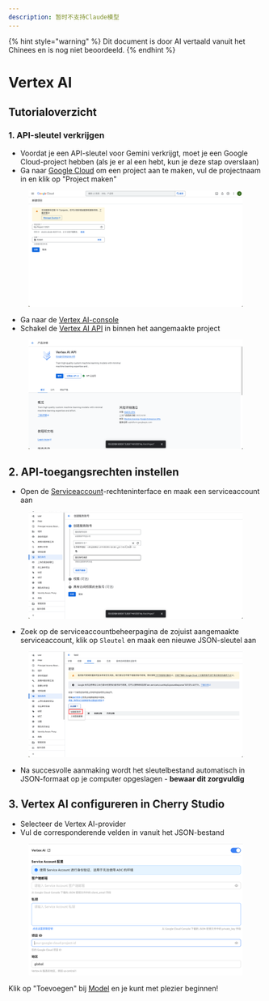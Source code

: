 ```yaml
---
description: 暂时不支持Claude模型
---
```


{% hint style="warning" %}
Dit document is door AI vertaald vanuit het Chinees en is nog niet beoordeeld.
{% endhint %}

# Vertex AI

## Tutorialoverzicht

### 1. API-sleutel verkrijgen

* Voordat je een API-sleutel voor Gemini verkrijgt, moet je een Google Cloud-project hebben (als je er al een hebt, kun je deze stap overslaan)
* Ga naar [Google Cloud](https://console.cloud.google.com/projectcreate) om een project aan te maken, vul de projectnaam in en klik op "Project maken"

<figure><img src="../../.gitbook/assets/image (1).png" alt=""><figcaption></figcaption></figure>

* Ga naar de [Vertex AI-console](https://console.cloud.google.com/vertex-ai)
* Schakel de [Vertex AI API](https://console.cloud.google.com/apis/library/aiplatform.googleapis.com?inv=1\&invt=Ab0iBA) in binnen het aangemaakte project

<figure><img src="../../.gitbook/assets/image (78).png" alt=""><figcaption></figcaption></figure>

## 2. API-toegangsrechten instellen

* Open de [Serviceaccount](https://console.cloud.google.com/iam-admin/serviceaccounts)-rechteninterface en maak een serviceaccount aan

<figure><img src="../../.gitbook/assets/image (79).png" alt=""><figcaption></figcaption></figure>

* Zoek op de serviceaccountbeheerpagina de zojuist aangemaakte serviceaccount, klik op `Sleutel` en maak een nieuwe JSON-sleutel aan

<figure><img src="../../.gitbook/assets/image (80).png" alt=""><figcaption></figcaption></figure>

* Na succesvolle aanmaking wordt het sleutelbestand automatisch in JSON-formaat op je computer opgeslagen - **bewaar dit zorgvuldig**

## 3. Vertex AI configureren in Cherry Studio

* Selecteer de Vertex AI-provider
* Vul de corresponderende velden in vanuit het JSON-bestand

<figure><img src="../../.gitbook/assets/image (81).png" alt=""><figcaption></figcaption></figure>

Klik op "Toevoegen" bij [Model](https://console.cloud.google.com/vertex-ai/model-garden) en je kunt met plezier beginnen!